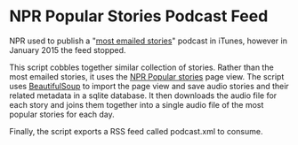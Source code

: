 # NPR Popular Stories Podcast Feed

NPR used to publish a "[most emailed stories](http://www.npr.org/podcasts/500000/most-e-mailed-stories)" podcast in iTunes, however in January 2015 the feed stopped.

This script cobbles together similar collection of stories. Rather than the most emailed stories, it uses the [NPR Popular stories](http://www.npr.org/series/191676894/most-popular) page view. The script uses [BeautifulSoup](http://www.crummy.com/software/BeautifulSoup/) to import the page view and save audio stories and their related metadata in a sqlite database. It then downloads the audio file for each story and joins them together into a single audio file of the most popular stories for each day. 

Finally, the script exports a RSS feed called podcast.xml to consume. 
